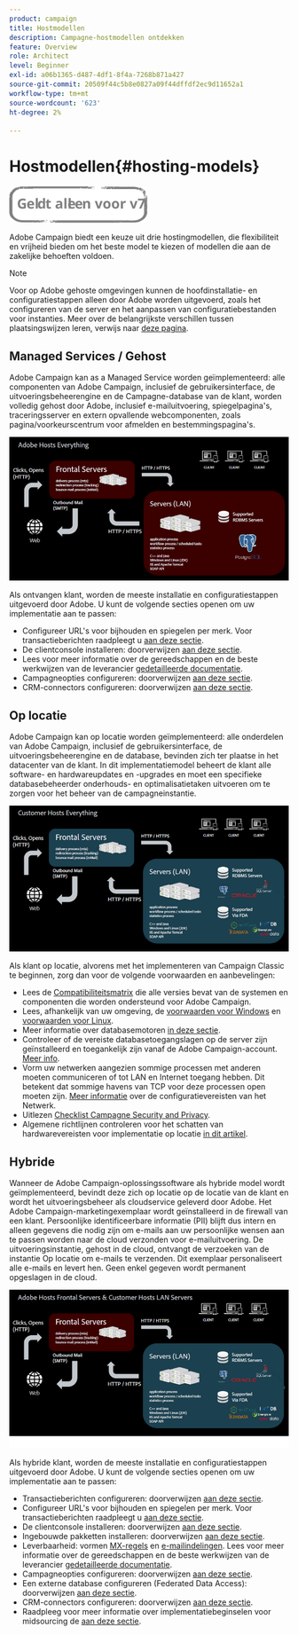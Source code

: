 ```yaml
---
product: campaign
title: Hostmodellen
description: Campagne-hostmodellen ontdekken
feature: Overview
role: Architect
level: Beginner
exl-id: a06b1365-d487-4df1-8f4a-7268b871a427
source-git-commit: 20509f44c5b8e0827a09f44dffdf2ec9d11652a1
workflow-type: tm+mt
source-wordcount: '623'
ht-degree: 2%

---
```


# Hostmodellen{#hosting-models}

![](../../assets/v7-only.svg)

Adobe Campaign biedt een keuze uit drie hostingmodellen, die flexibiliteit en vrijheid bieden om het beste model te kiezen of modellen die aan de zakelijke behoeften voldoen.

>[!NOTE]
>
>Voor op Adobe gehoste omgevingen kunnen de hoofdinstallatie- en configuratiestappen alleen door Adobe worden uitgevoerd, zoals het configureren van de server en het aanpassen van configuratiebestanden voor instanties. Meer over de belangrijkste verschillen tussen plaatsingswijzen leren, verwijs naar [deze pagina](../../installation/using/capability-matrix.md).

## Managed Services / Gehost

Adobe Campaign kan as a Managed Service worden geïmplementeerd: alle componenten van Adobe Campaign, inclusief de gebruikersinterface, de uitvoeringsbeheerengine en de Campagne-database van de klant, worden volledig gehost door Adobe, inclusief e-mailuitvoering, spiegelpagina&#39;s, traceringsserver en extern opvallende webcomponenten, zoals pagina/voorkeurscentrum voor afmelden en bestemmingspagina&#39;s.

![](assets/deployment_hosted.png)

Als ontvangen klant, worden de meeste installatie en configuratiestappen uitgevoerd door Adobe. U kunt de volgende secties openen om uw implementatie aan te passen:

* Configureer URL&#39;s voor bijhouden en spiegelen per merk. Voor transactieberichten raadpleegt u [aan deze sectie](../../message-center/using/additional-configurations.md#configuring-multibranding).
* De clientconsole installeren: doorverwijzen [aan deze sectie](../../installation/using/installing-the-client-console.md).
* Lees voor meer informatie over de gereedschappen en de beste werkwijzen van de leverancier [gedetailleerde documentatie](../../delivery/using/about-deliverability.md).
* Campagneopties configureren: doorverwijzen [aan deze sectie](../../installation/using/configuring-campaign-options.md).
* CRM-connectors configureren: doorverwijzen [aan deze sectie](../../platform/using/crm-connectors.md).

## Op locatie

Adobe Campaign kan op locatie worden geïmplementeerd: alle onderdelen van Adobe Campaign, inclusief de gebruikersinterface, de uitvoeringsbeheerengine en de database, bevinden zich ter plaatse in het datacenter van de klant. In dit implementatiemodel beheert de klant alle software- en hardwareupdates en -upgrades en moet een specifieke databasebeheerder onderhouds- en optimalisatietaken uitvoeren om te zorgen voor het beheer van de campagneinstantie.

![](assets/deployment_onpremise.png)

Als klant op locatie, alvorens met het implementeren van Campaign Classic te beginnen, zorg dan voor de volgende voorwaarden en aanbevelingen:

* Lees de [Compatibiliteitsmatrix](../../rn/using/compatibility-matrix.md) die alle versies bevat van de systemen en componenten die worden ondersteund voor Adobe Campaign.
* Lees, afhankelijk van uw omgeving, de [voorwaarden voor Windows](../../installation/using/prerequisites-of-campaign-installation-in-windows.md) en [voorwaarden voor Linux](../../installation/using/prerequisites-of-campaign-installation-in-linux.md).
* Meer informatie over databasemotoren [in deze sectie](../../installation/using/database.md).
* Controleer of de vereiste databasetoegangslagen op de server zijn geïnstalleerd en toegankelijk zijn vanaf de Adobe Campaign-account. [Meer info](../../installation/using/application-server.md).
* Vorm uw netwerken aangezien sommige processen met anderen moeten communiceren of tot LAN en Internet toegang hebben. Dit betekent dat sommige havens van TCP voor deze processen open moeten zijn. [Meer informatie](../../installation/using/network-configuration.md) over de configuratievereisten van het Netwerk.
* Uitlezen [Checklist Campagne Security and Privacy](https://helpx.adobe.com/nl/campaign/kb/acc-security.html).
* Algemene richtlijnen controleren voor het schatten van hardwarevereisten voor implementatie op locatie [in dit artikel](https://helpx.adobe.com/nl/campaign/kb/hardware-sizing-guide.html).

## Hybride

Wanneer de Adobe Campaign-oplossingssoftware als hybride model wordt geïmplementeerd, bevindt deze zich op locatie op de locatie van de klant en wordt het uitvoeringsbeheer als cloudservice geleverd door Adobe. Het Adobe Campaign-marketingexemplaar wordt geïnstalleerd in de firewall van een klant. Persoonlijke identificeerbare informatie (PII) blijft dus intern en alleen gegevens die nodig zijn om e-mails aan uw persoonlijke wensen aan te passen worden naar de cloud verzonden voor e-mailuitvoering. De uitvoeringsinstantie, gehost in de cloud, ontvangt de verzoeken van de instantie Op locatie om e-mails te verzenden. Dit exemplaar personaliseert alle e-mails en levert hen. Geen enkel gegeven wordt permanent opgeslagen in de cloud.

![](assets/deployment_hybrid.png)

Als hybride klant, worden de meeste installatie en configuratiestappen uitgevoerd door Adobe. U kunt de volgende secties openen om uw implementatie aan te passen:

* Transactieberichten configureren: doorverwijzen [aan deze sectie](../../message-center/using/transactional-messaging-architecture.md).
* Configureer URL&#39;s voor bijhouden en spiegelen per merk. Voor transactieberichten raadpleegt u [aan deze sectie](../../message-center/using/additional-configurations.md#configuring-multibranding).
* De clientconsole installeren: doorverwijzen [aan deze sectie](../../installation/using/installing-the-client-console.md).
* Ingebouwde pakketten installeren: doorverwijzen [aan deze sectie](../../installation/using/installing-campaign-standard-packages.md).
* Leverbaarheid: vormen [MX-regels](../../installation/using/email-deliverability.md#mx-configuration) en [e-mailindelingen](../../installation/using/email-deliverability.md#managing-email-formats). Lees voor meer informatie over de gereedschappen en de beste werkwijzen van de leverancier [gedetailleerde documentatie](../../delivery/using/about-deliverability.md).
* Campagneopties configureren: doorverwijzen [aan deze sectie](../../installation/using/configuring-campaign-options.md).
* Een externe database configureren (Federated Data Access): doorverwijzen [aan deze sectie](../../installation/using/about-fda.md).
* CRM-connectors configureren: doorverwijzen [aan deze sectie](../../platform/using/crm-connectors.md).
* Raadpleeg voor meer informatie over implementatiebeginselen voor midsourcing de [aan deze sectie](../../installation/using/mid-sourcing-deployment.md).
